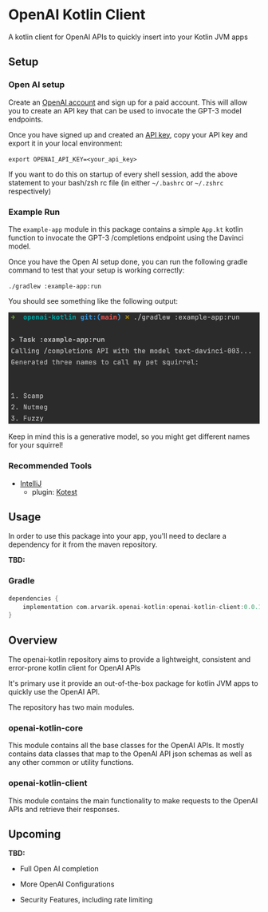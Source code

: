# OpenAI Kotlin Client
A kotlin client for OpenAI APIs to quickly insert into your Kotlin JVM apps

## Setup

###  Open AI setup

Create an [OpenAI account](https://beta.openai.com/signup) and sign up for a paid account. This will allow you to
create an API key that can be used to invocate the GPT-3 model endpoints.

Once you have signed up and created an [API key](https://beta.openai.com/account/api-keys), copy your API key and export
it in your local environment:

`export OPENAI_API_KEY=<your_api_key>`

If you want to do this on startup of every shell session, add the above statement to your bash/zsh rc file (in either
`~/.bashrc` or `~/.zshrc` respectively)

### Example Run

The `example-app` module in this package contains a simple `App.kt` kotlin function to invocate the GPT-3 /completions
endpoint using the Davinci model.

Once you have the Open AI setup done, you can run the following gradle command to test that your setup is working
correctly:

`./gradlew :example-app:run`

You should see something like the following output:

![OpenAI Example Run](/docs/readme/openai_example_run.png)

Keep in mind this is a generative model, so you might get different names for your squirrel!

### Recommended Tools

* [IntelliJ](https://www.jetbrains.com/idea/)
  * plugin: [Kotest](https://kotest.io/docs/intellij/intellij-plugin.html)

## Usage

In order to use this package into your app, you'll need to declare a dependency for it from the maven repository.

**TBD:**

### Gradle

```gradle
dependencies {
    implementation com.arvarik.openai-kotlin:openai-kotlin-client:0.0.1
}
```

## Overview

The openai-kotlin repository aims to provide a lightweight, consistent and error-prone kotlin client for OpenAI APIs

It's primary use it provide an out-of-the-box package for kotlin JVM apps to quickly use the OpenAI API.

The repository has two main modules.

### openai-kotlin-core

This module contains all the base classes for the OpenAI APIs. It mostly contains data classes that map to the OpenAI
API json schemas as well as any other common or utility functions.

### openai-kotlin-client

This module contains the main functionality to make requests to the OpenAI APIs and retrieve their responses.

## Upcoming

**TBD:**

- Full Open AI completion

- More OpenAI Configurations

- Security Features, including rate limiting

